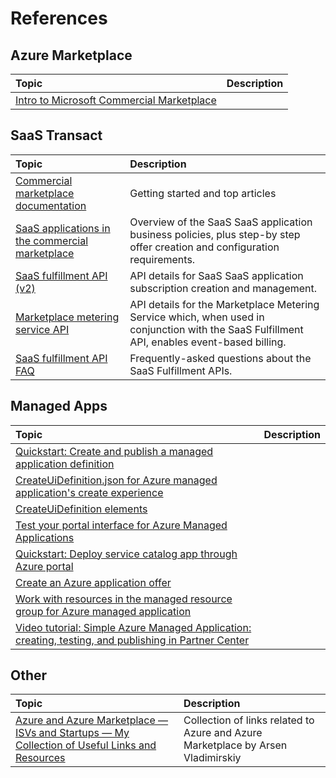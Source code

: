 #  References

## Azure Marketplace
| Topic | Description
|:----- | :----------
|[Intro to Microsoft Commercial Marketplace](http://aka.ms/LearnMarketplace)

## SaaS Transact

| Topic | Description
|:----- | :----------    
| [Commercial marketplace documentation](https://docs.microsoft.com/en-us/azure/marketplace/) | Getting started and top articles									
| [SaaS applications in the commercial marketplace](https://docs.microsoft.com/azure/marketplace/partner-center-portal/create-new-saas-offer) | Overview of the SaaS SaaS application business policies, plus step-by step offer creation and configuration requirements.
| [SaaS fulfillment API (v2)](https://docs.microsoft.com/azure/marketplace/partner-center-portal/pc-saas-fulfillment-api-v2) | API details for SaaS SaaS application subscription creation and management.
| [Marketplace metering service API](https://docs.microsoft.com/azure/marketplace/partner-center-portal/marketplace-metering-service-apis) | API details for the Marketplace Metering Service which, when used in conjunction with the SaaS Fulfillment API, enables event-based billing.
| [SaaS fulfillment API FAQ](https://docs.microsoft.com/azure/marketplace/partner-center-portal/saas-fulfillment-apis-faq)  | Frequently-asked questions about the SaaS Fulfillment APIs.


## Managed Apps 
| Topic | Description																										 
|:----- | :----------    
| [Quickstart: Create and publish a managed application definition](https://docs.microsoft.com/en-us/azure/azure-resource-manager/managed-applications/publish-service-catalog-app?tabs=azure-powershell) | 									
| [CreateUiDefinition.json for Azure managed application's create experience](https://docs.microsoft.com/en-us/azure/azure-resource-manager/managed-applications/create-uidefinition-overview) | 
| [CreateUiDefinition elements](https://docs.microsoft.com/en-us/azure/azure-resource-manager/managed-applications/create-uidefinition-elements) | 
| [Test your portal interface for Azure Managed Applications](https://docs.microsoft.com/en-us/azure/azure-resource-manager/managed-applications/test-createuidefinition) | 
| [Quickstart: Deploy service catalog app through Azure portal](https://docs.microsoft.com/en-us/azure/azure-resource-manager/managed-applications/deploy-service-catalog-quickstart)  | 
| [Create an Azure application offer](https://docs.microsoft.com/en-us/azure/marketplace/partner-center-portal/create-new-azure-apps-offer?toc=/azure/azure-resource-manager/managed-applications/toc.json#properties)  | 
| [Work with resources in the managed resource group for Azure managed application](https://docs.microsoft.com/en-us/azure/azure-resource-manager/managed-applications/update-managed-resources)  | 
| [Video tutorial: Simple Azure Managed Application: creating, testing, and publishing in Partner Center](https://arsenvlad.medium.com/simple-azure-managed-application-creating-testing-and-publishing-in-partner-center-d2cb3b98bed2)  | 


## Other
| Topic | Description
|:----- | :----------
|[Azure and Azure Marketplace — ISVs and Startups — My Collection of Useful Links and Resources](https://arsenvlad.medium.com/azure-and-azure-marketplace-isvs-and-startups-collection-of-useful-links-and-resources-871dc367dd40) | Collection of links related to Azure and Azure Marketplace by Arsen Vladimirskiy

